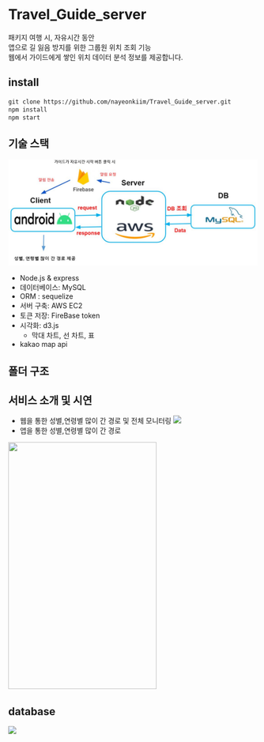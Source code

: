 # Travel_Guide_server
패키지 여행 시, 자유시간 동안 <br/>
앱으로 길 잃음 방지를 위한 그룹원 위치 조회 기능 <br/>
웹에서 가이드에게 쌓인 위치 데이터 분석 정보를 제공합니다.


## install
```
git clone https://github.com/nayeonkiim/Travel_Guide_server.git
npm install
npm start
```

## 기술 스택
![img](./public/img/structure.JPG)

* Node.js & express
* 데이터베이스: MySQL
* ORM : sequelize
* 서버 구축: AWS EC2
* 토큰 저장: FireBase token
* 시각화: d3.js
  * 막대 차트, 선 차트, 표
* kakao map api

## 폴더 구조

## 서비스 소개 및 시연
* 웹을 통한 성별,연령별 많이 간 경로 및 전체 모니터링
<img width="90%" src="https://user-images.githubusercontent.com/61819669/121356198-9b5a4480-c96b-11eb-981e-dab5c8bb1b5b.gif"><br/>
* 앱을 통한 성별,연령별 많이 간 경로
<img width="300px" height="500px" src="https://user-images.githubusercontent.com/61819669/120889586-db05f100-c638-11eb-8692-555eca26aeee.gif">

## database
<img width="80%" src="https://user-images.githubusercontent.com/61819669/120889664-37691080-c639-11eb-888e-b6c1584cf399.jpg">
